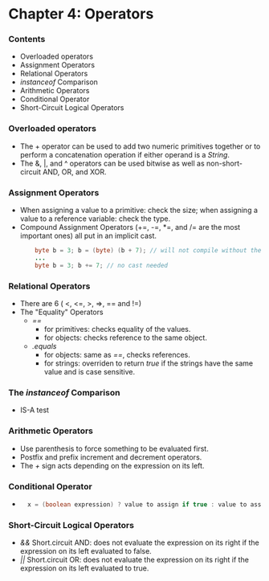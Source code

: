 # Chapter 4: Operators
### Contents
* Overloaded operators
* Assignment Operators
* Relational Operators
* _instanceof_ Comparison
* Arithmetic Operators
* Conditional Operator
* Short-Circuit Logical Operators

### Overloaded operators
- The + operator can be used to add two numeric primitives together or to perform a concatenation operation if either operand is a _String_.
- The &, |, and ^ operators can be used bitwise as well as non-short-circuit AND, OR, and XOR.

### Assignment Operators
- When assigning a value to a primitive: check the size; when assigning a value to a reference variable: check the type.
- Compound Assignment Operators (+=, -=, *=, and /= are the most important ones) all put in an implicit cast.
    ``` java
        byte b = 3; b = (byte) (b + 7); // will not compile without the cast.
        ...
        byte b = 3; b += 7; // no cast needed
    ```

### Relational Operators
- There are 6 ( <, <=, >, =>, == and !=)
- The "Equality" Operators
    - _==_ 
        - for primitives: checks equality of the values.
        - for objects: checks reference to the same object.
    - _.equals_
        - for objects: same as _==_, checks references.
        - for strings: overriden to return _true_ if the strings have the same value and is case sensitive.

### The _instanceof_ Comparison
- IS-A test

### Arithmetic Operators
- Use parenthesis to force something to be evaluated first.
- Postfix and prefix increment and decrement operators.
- The _+_ sign acts depending on the expression on its left.

### Conditional Operator
- ``` java
    x = (boolean expression) ? value to assign if true : value to assign if false
    ```

### Short-Circuit Logical Operators
- _&&_ Short.circuit AND: does not evaluate the expression on its right if the expression on its left evaluated to false.
- _||_ Short.circuit OR: does not evaluate the expression on its right if the expression on its left evaluated to true.